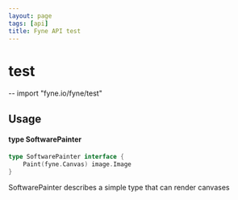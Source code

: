 ```yaml
---
layout: page
tags: [api]
title: Fyne API test
---
```


# test
--
    import "fyne.io/fyne/test"

## Usage

#### type SoftwarePainter

```go
type SoftwarePainter interface {
	Paint(fyne.Canvas) image.Image
}
```

SoftwarePainter describes a simple type that can render canvases
